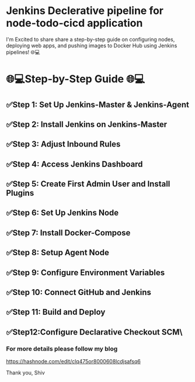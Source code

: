 # Jenkins Declerative pipeline for node-todo-cicd application


I'm Excited to share share a step-by-step guide on configuring nodes, deploying web apps, and pushing images to Docker Hub using Jenkins pipelines! 🌐💻

# 🌐💻Step-by-Step Guide 🌐💻
## ✅Step 1: Set Up Jenkins-Master & Jenkins-Agent
## ✅Step 2: Install Jenkins on Jenkins-Master
## ✅Step 3: Adjust Inbound Rules
## ✅Step 4: Access Jenkins Dashboard
## ✅Step 5: Create First Admin User and Install Plugins
## ✅Step 6: Set Up Jenkins Node
## ✅Step 7: Install Docker-Compose
## ✅Step 8: Setup Agent Node
## ✅Step 9: Configure Environment Variables
## ✅Step 10: Connect GitHub and Jenkins
## ✅Step 11: Build and Deploy
## ✅Step12:Configure Declarative Checkout SCM\

### For more details please follow my blog

https://hashnode.com/edit/clq475or8000608lcdjsafsq6

Thank you,
Shiv
